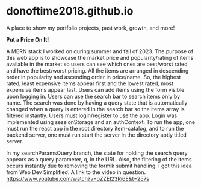 # donoftime2018.github.io
A place to show my portfolio projects, past work, growth, and more!

**Put a Price On It!**

A MERN stack I worked on during summer and fall of 2023. The purpose of this web app is to showcase the market price and popularity/rating of items available in the market so users can see which ones are best/worst rated and have the best/worst pricing. All the items are arranged in descending order in popularity and ascending order in price/name. So, the highest rated, least expensive items appear first and the lowest rated, most expensive items appear last. Users can add items using the form visible upon logging in. Users can use the search bar to search items only by name. The search was done by having a query state that is automatically changed when a query is entered in the search bar so the items array is filtered instantly. Users must login/register to use the app. Login was implemented using sessionStorage and an authContext. To run the app, one must run the react app in the root directory item-catalog, and to run the backend server, one must run start the server in the directory aptly titled server. 

In my searchParamsQuery branch, the state for holding the search query appears as a query parameter, q, in the URL. Also, the filtering of the items occurs instantly due to removing the formik submit handling. I got this idea from Web Dev Simplified. A link to the video in question.
https://www.youtube.com/watch?v=oZZEI23Ri6E&t=257s
